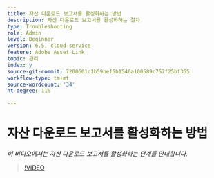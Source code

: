```yaml
---
title: 자산 다운로드 보고서를 활성화하는 방법
description: 자산 다운로드 보고서를 활성화하는 절차
type: Troubleshooting
role: Admin
level: Beginner
version: 6.5, cloud-service
feature: Adobe Asset Link
topic: 관리
index: y
source-git-commit: 7200601c1b59bef5b1546a100589c757f25bf365
workflow-type: tm+mt
source-wordcount: '34'
ht-degree: 11%

---
```



# 자산 다운로드 보고서를 활성화하는 방법

*이 비디오에서는 자산 다운로드 보고서를 활성화하는 단계를 안내합니다.*

>[!VIDEO](https://video.tv.adobe.com/v/335463?quality=9&learn=on)


